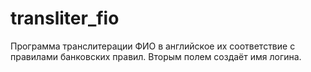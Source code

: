 # transliter_fio
Программа транслитерации ФИО в английское их соответствие с правилами банковских правил.
Вторым полем создаёт имя логина.
